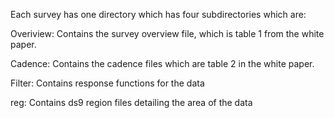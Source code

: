 Each survey has one directory which has four subdirectories which are:

Overiview: Contains the survey overview file, which is table 1 from the white paper.

Cadence: Contains the cadence files which are table 2 in the white paper.

Filter: Contains response functions for the data

reg:  Contains ds9 region files detailing the area of the data
